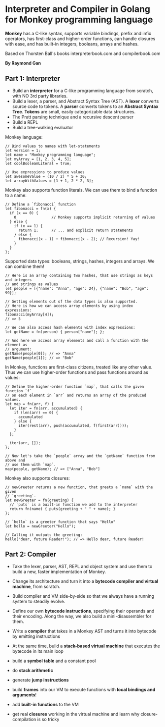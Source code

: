 # Interpreter and Compiler in Golang for Monkey programming language

**Monkey** has a C-like syntax, supports variable bindings, prefix and infix operators, has first-class and higher-order functions, can handle closures with ease, and has built-in integers, booleans, arrays and hashes.

Based on Thorsten Ball's books interpreterbook.com and compilerbook.com

**By Raymond Gan**

## Part 1: Interpreter
- Build an **interpreter** for a C-like programming language from scratch, with NO 3rd party libraries.
- Build a lexer, a parser, and Abstract Syntax Tree (AST). A **lexer** converts source code to tokens. A **parser** converts tokens to an **Abstract Syntax Tree**. **Tokens** are small, easily categorizable data structures.
- The Pratt parsing technique and a recursive descent parser
- Build a REPL
- Build a tree-walking evaluator

Monkey language:
```
// Bind values to names with let-statements
let version = 1;
let name = "Monkey programming language";
let myArray = [1, 2, 3, 4, 5];
let coolBooleanLiteral = true;

// Use expressions to produce values
let awesomeValue = (10 / 2) * 5 + 30;
let arrayWithValues = [1 + 1, 2 * 2, 3];
```
Monkey also supports function literals. We can use them to bind a function to a name:
```
// Define a `fibonacci` function
let fibonacci = fn(x) {
  if (x == 0) {
    0                // Monkey supports implicit returning of values
  } else {
    if (x == 1) {
      return 1;      // ... and explicit return statements
    } else {
      fibonacci(x - 1) + fibonacci(x - 2); // Recursion! Yay!
    }
  }
};
```
Supported data types: booleans, strings, hashes, integers and arrays. We can combine them!
```
// Here is an array containing two hashes, that use strings as keys and integers
// and strings as values
let people = [{"name": "Anna", "age": 24}, {"name": "Bob", "age": 99}];

// Getting elements out of the data types is also supported.
// Here is how we can access array elements by using index expressions:
fibonacci(myArray[4]);
// => 5

// We can also access hash elements with index expressions:
let getName = fn(person) { person["name"]; };

// And here we access array elements and call a function with the element as
// argument:
getName(people[0]); // => "Anna"
getName(people[1]); // => "Bob"
```
In Monkey, functions are first-class citizens, treated like any other value. Thus we can use higher-order functions and pass functions around as values:
```
// Define the higher-order function `map`, that calls the given function `f`
// on each element in `arr` and returns an array of the produced values.
let map = fn(arr, f) {
  let iter = fn(arr, accumulated) {
    if (len(arr) == 0) {
      accumulated
    } else {
      iter(rest(arr), push(accumulated, f(first(arr))));
    }
  };

  iter(arr, []);
};

// Now let's take the `people` array and the `getName` function from above and
// use them with `map`.
map(people, getName); // => ["Anna", "Bob"]
```
Monkey also supports closures:
```
// newGreeter returns a new function, that greets a `name` with the given
// `greeting`.
let newGreeter = fn(greeting) {
  // `puts` is a built-in function we add to the interpreter
  return fn(name) { puts(greeting + " " + name); }
};

// `hello` is a greeter function that says "Hello"
let hello = newGreeter("Hello");

// Calling it outputs the greeting:
hello("dear, future Reader!"); // => Hello dear, future Reader!
```
## Part 2: Compiler

- Take the lexer, parser, AST, REPL and object system and use them to build a new, faster implementation of Monkey.
- Change its architecture and turn it into a **bytecode compiler and virtual machine**, from scratch.
- Build compiler and VM side-by-side so that we always have a running system to steadily evolve.

- Define our own **bytecode instructions**, specifying their operands and their encoding. Along the way, we also build a mini-disassembler for them.
- Write a **compiler** that takes in a Monkey AST and turns it into bytecode by emitting instructions
- At the same time, build a **stack-based virtual machine** that executes the bytecode in its main loop

- build a **symbol table** and a constant pool
- do **stack arithmetic**
- generate **jump instructions**
- build **frames** into our VM to execute functions with **local bindings and arguments**!
- add **built-in functions** to the VM
- get real **closures** working in the virtual machine and learn why closure-compilation is so tricky
